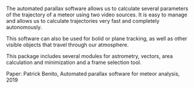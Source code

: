 The automated parallax software allows us to calculate several parameters of the trajectory of a meteor using two video sources. It is easy to manage and allows us to calculate trajectories very fast and completely autonomously.

This software can also be used for bolid or plane tracking, as well as other visible objects that travel through our atmosphere. 

This package includes several modules for astrometry, vectors, area calculation and minimization and a frame selection tool.

Paper: Patrick Benito, Automated parallax software for meteor analysis, 2019
